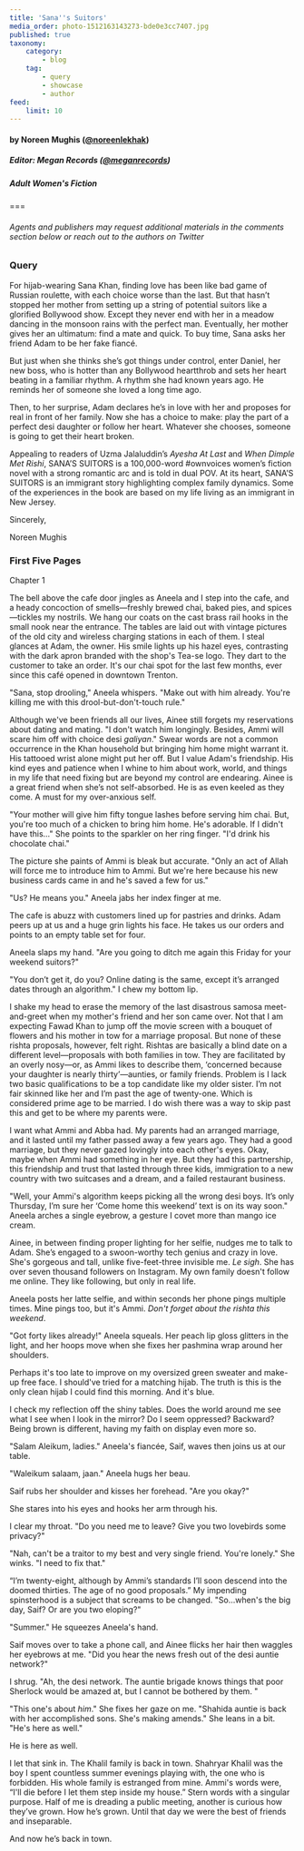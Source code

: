 ```yaml
---
title: 'Sana''s Suitors'
media_order: photo-1512163143273-bde0e3cc7407.jpg
published: true
taxonomy:
    category:
        - blog
    tag:
        - query
        - showcase
        - author
feed:
    limit: 10
---
```


#### by Noreen Mughis ([@noreenlekhak](https://twitter.com/noreenlekhak?target=_blank))

##### Editor: Megan Records ([@meganrecords](https://twitter.com/meganrecords?target=_blank))

##### Adult Women's Fiction

===
###### Agents and publishers may request additional materials in the comments section below or reach out to the authors on Twitter

### Query

For hijab-wearing Sana Khan, finding love has been like bad game of Russian roulette, with each choice worse than the last. But that hasn’t stopped her mother from setting up a string of potential suitors like a glorified Bollywood show. Except they never end with her in a meadow dancing in the monsoon rains with the perfect man. Eventually, her mother gives her an ultimatum: find a mate and quick. To buy time, Sana asks her friend Adam to be her fake fiancé. 

But just when she thinks she’s got things under control, enter Daniel, her new boss, who is hotter than any Bollywood heartthrob and sets her heart beating in a familiar rhythm. A rhythm she had known years ago. He reminds her of someone she loved a long time ago.

Then, to her surprise, Adam declares he’s in love with her and proposes for real in front of her family. Now she has a choice to make: play the part of a perfect desi daughter or follow her heart. Whatever she chooses, someone is going to get their heart broken.

Appealing to readers of Uzma Jalaluddin’s _Ayesha At Last_ and _When Dimple Met Rishi_, SANA’S SUITORS is a 100,000-word #ownvoices women’s fiction novel with a strong romantic arc and is told in dual POV. At its heart, SANA’S SUITORS is an immigrant story highlighting complex family dynamics. Some of the experiences in the book are based on my life living as an immigrant in New Jersey.

Sincerely,
 
Noreen Mughis

### First Five Pages

Chapter 1

The bell above the cafe door jingles as Aneela and I step into the cafe, and a heady concoction of smells—freshly brewed chai, baked pies, and spices—tickles my nostrils. We hang our coats on the cast brass rail hooks in the small nook near the entrance. The tables are laid out with vintage pictures of the old city and wireless charging stations in each of them. I steal glances at Adam, the owner. His smile lights up his hazel eyes, contrasting with the dark apron branded with the shop's Tea-se logo. They dart to the customer to take an order. It's our chai spot for the last few months, ever since this café opened in downtown Trenton.

"Sana, stop drooling," Aneela whispers. "Make out with him already. You're killing me with this drool-but-don't-touch rule."

Although we've been friends all our lives, Ainee still forgets my reservations about dating and mating. "I don't watch him longingly. Besides, Ammi will scare him off with choice desi _galiyan_." Swear words are not a common occurrence in the Khan household but bringing him home might warrant it. His tattooed wrist alone might put her off. But I value Adam's friendship. His kind eyes and patience when I whine to him about work, world, and things in my life that need fixing but are beyond my control are endearing. Ainee is a great friend when she’s not self-absorbed. He is as even keeled as they come. A must for my over-anxious self. 

"Your mother will give him fifty tongue lashes before serving him chai. But, you're too much of a chicken to bring him home. He's adorable. If I didn't have this..." She points to the sparkler on her ring finger. "I'd drink his chocolate chai."

The picture she paints of Ammi is bleak but accurate. "Only an act of Allah will force me to introduce him to Ammi. But we're here because his new business cards came in and he's saved a few for us."

"Us? He means you." Aneela jabs her index finger at me.

The cafe is abuzz with customers lined up for pastries and drinks. Adam peers up at us and a huge grin lights his face. He takes us our orders and points to an empty table set for four.

Aneela slaps my hand. "Are you going to ditch me again this Friday for your weekend suitors?"

"You don’t get it, do you? Online dating is the same, except it’s arranged dates through an algorithm." I chew my bottom lip.

I shake my head to erase the memory of the last disastrous samosa meet-and-greet when my mother's friend and her son came over. Not that I am expecting Fawad Khan to jump off the movie screen with a bouquet of flowers and his mother in tow for a marriage proposal. But none of these rishta proposals, however, felt right. Rishtas are basically a blind date on a different level—proposals with both families in tow. They are facilitated by an overly nosy—or, as Ammi likes to describe them, ‘concerned because your daughter is nearly thirty’—aunties, or family friends. Problem is I lack two basic qualifications to be a top candidate like my older sister. I’m not fair skinned like her and I’m past the age of twenty-one. Which is considered prime age to be married. I do wish there was a way to skip past this and get to be where my parents were.

I want what Ammi and Abba had. My parents had an arranged marriage, and it lasted until my father passed away a few years ago. They had a good marriage, but they never gazed lovingly into each other's eyes. Okay, maybe when Ammi had something in her eye. But they had this partnership, this friendship and trust that lasted through three kids, immigration to a new country with two suitcases and a dream, and a failed restaurant business.

"Well, your Ammi's algorithm keeps picking all the wrong desi boys. It’s only Thursday, I’m sure her ‘Come home this weekend’ text is on its way soon." Aneela arches a single eyebrow, a gesture I covet more than mango ice cream.

Ainee, in between finding proper lighting for her selfie, nudges me to talk to Adam. She’s engaged to a swoon-worthy tech genius and crazy in love. She's gorgeous and tall, unlike five-feet-three invisible me. _Le sigh_. She has over seven thousand followers on Instagram. My own family doesn't follow me online. They like following, but only in real life.

Aneela posts her latte selfie, and within seconds her phone pings multiple times. Mine pings too, but it's Ammi. _Don't forget about the rishta this weekend_.

"Got forty likes already!" Aneela squeals. Her peach lip gloss glitters in the light, and her hoops move when she fixes her pashmina wrap around her shoulders.

Perhaps it's too late to improve on my oversized green sweater and make-up free face. I should've tried for a matching hijab. The truth is this is the only clean hijab I could find this morning. And it's blue.

I check my reflection off the shiny tables. Does the world around me see what I see when I look in the mirror? Do I seem oppressed? Backward? Being brown is different, having my faith on display even more so.

"Salam Aleikum, ladies." Aneela's fiancée, Saif, waves then joins us at our table.

"Waleikum salaam, jaan." Aneela hugs her beau.

Saif rubs her shoulder and kisses her forehead. "Are you okay?"

She stares into his eyes and hooks her arm through his.

I clear my throat. "Do you need me to leave? Give you two lovebirds some privacy?"

"Nah, can't be a traitor to my best and very single friend. You're lonely." She winks. "I need to fix that."

“I’m twenty-eight, although by Ammi’s standards I’ll soon descend into the doomed thirties. The age of no good proposals.” My impending spinsterhood is a subject that screams to be changed. "So...when's the big day, Saif? Or are you two eloping?"

"Summer." He squeezes Aneela's hand.

Saif moves over to take a phone call, and Ainee flicks her hair then waggles her eyebrows at me. "Did you hear the news fresh out of the desi auntie network?"

I shrug. "Ah, the desi network. The auntie brigade knows things that poor Sherlock would be amazed at, but I cannot be bothered by them. "

"This one's about _him_." She fixes her gaze on me. "Shahida auntie is back with her accomplished sons. She's making amends." She leans in a bit. "He's here as well."

He is here as well.

I let that sink in. The Khalil family is back in town. Shahryar Khalil was the boy I spent countless summer evenings playing with, the one who is forbidden. His whole family is  estranged from mine. Ammi's words were, “I'll die before I let them step inside my house.” Stern words with a singular purpose. Half of me is dreading a public meeting, another is curious how they’ve grown. How he’s grown. Until that day we were the best of friends and inseparable. 

And now he’s back in town.
